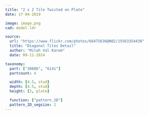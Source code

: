 ```yaml
---
title: "2 x 2 Tile Twisted on Plate"
date: 17-04-2019

image: image.png
cad: model.ldr

source:
  url: "https://www.flickr.com/photos/66475636@N02/15563354438"
  title: "Diagonal Tiles Detail"
  author: "Mitah Val Karem"
  date: 09-11-2014

taxonomy:
  part: ["3068b", "6141"]
  partcount: 4

  width: [4.5, stud]
  depth: [4.5, stud]
  height: [2, plate]

  function: ["pattern_2D"]
  pattern_2D_segsize: 2
---
```


